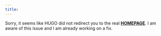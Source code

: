 ```yaml
---
title:
---
```


Sorry, it seems like HUGO did not redirect you to the real **[HOMEPAGE](https://mitgitumgekippt.github.io)**. I am aware
of this issue and I am already working on a fix.
